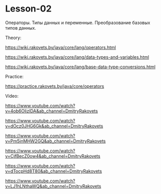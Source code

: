 # Lesson-02

Операторы. Типы данных и переменные. Преобразование базовых типов данных.

Theory:

https://wiki.rakovets.by/java/core/lang/operators.html

https://wiki.rakovets.by/java/core/lang/data-types-and-variables.html

https://wiki.rakovets.by/java/core/lang/base-data-type-conversions.html

Practice:

https://practice.rakovets.by/java/core/operators

Video:

https://www.youtube.com/watch?v=4ob6OlizlDA&ab_channel=DmitryRakovets

https://www.youtube.com/watch?v=dOcz0JHG6Gk&ab_channel=DmitryRakovets

https://www.youtube.com/watch?v=Pm5inMHW2GQ&ab_channel=DmitryRakovets

https://www.youtube.com/watch?v=CjfBecZ0ow4&ab_channel=DmitryRakovets

https://www.youtube.com/watch?v=dTocpHd8T80&ab_channel=DmitryRakovets

https://www.youtube.com/watch?v=LJ1hLNthaWQ&ab_channel=DmitryRakovets
